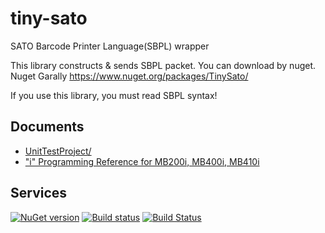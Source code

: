 # tiny-sato
SATO Barcode Printer Language(SBPL) wrapper

This library constructs & sends SBPL packet. You can download by nuget.
Nuget Garally https://www.nuget.org/packages/TinySato/

If you use this library, you must read SBPL syntax!

## Documents
- [UnitTestProject/](UnitTestProject/)
- ["i" Programming Reference for MB200i, MB400i, MB410i](https://www.satoamerica.com/Uploads/Files/Datasheets/_i_%20Programming%20Reference%20for%20MB200i,%20MB400i,%20MB410i.pdf)

## Services
[![NuGet version](https://badge.fury.io/nu/TinySato.svg)](https://badge.fury.io/nu/TinySato)
[![Build status](https://ci.appveyor.com/api/projects/status/dmy15rb9h7xq31ea/branch/master?svg=true)](https://ci.appveyor.com/project/karronoli/tiny-sato/branch/master)
[![Build Status](https://dev.azure.com/karronoli/TinySato/_apis/build/status/karronoli.tiny-sato?branchName=master)](https://dev.azure.com/karronoli/TinySato/_build/latest?definitionId=6&branchName=master)
